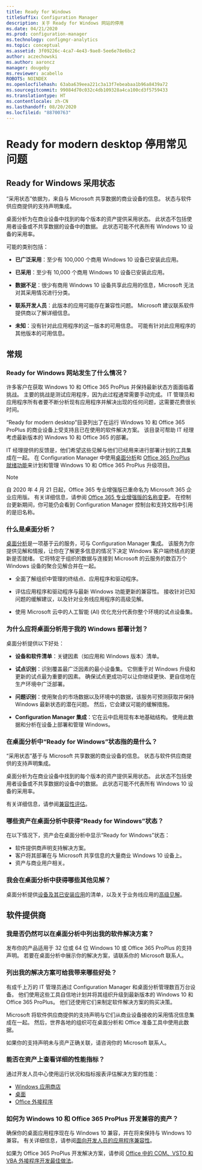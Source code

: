 ```yaml
---
title: Ready for Windows
titleSuffix: Configuration Manager
description: 关于 Ready for Windows 网站的停用
ms.date: 04/21/2020
ms.prod: configuration-manager
ms.technology: configmgr-analytics
ms.topic: conceptual
ms.assetid: 3f09226c-4ca7-4e43-9ae8-5ee6e78e6bc2
author: aczechowski
ms.author: aaroncz
manager: dougeby
ms.reviewer: acabello
ROBOTS: NOINDEX
ms.openlocfilehash: 63aba639eea221c3a13f7ebeabaa1b96a8439a72
ms.sourcegitcommit: 99084d70c032c4db109328a4ca100cd3f5759433
ms.translationtype: HT
ms.contentlocale: zh-CN
ms.lasthandoff: 08/20/2020
ms.locfileid: "88700763"
---
```

# <a name="ready-for-modern-desktop-retirement-faq"></a>Ready for modern desktop 停用常见问题

<!-- placeholder -->

## <a name="ready-for-windows-adoption-status"></a>Ready for Windows 采用状态

“采用状态”依据为，来自与 Microsoft 共享数据的商业设备的信息。 状态与软件供应商提供的支持声明集成。

桌面分析为在商业设备中找到的每个版本的资产提供采用状态。 此状态不包括使用者设备或不共享数据的设备中的数据。 此状态可能不代表所有 Windows 10 设备的采用率。

可能的类别包括：

- **已广泛采用**：至少有 100,000 个商用 Windows 10 设备已安装此应用。

- **已采用**：至少有 10,000 个商用 Windows 10 设备已安装此应用。

- **数据不足**：很少有商用 Windows 10 设备共享此应用的信息，Microsoft 无法对其采用情况进行分类。

- **联系开发人员**：此版本的应用可能存在兼容性问题。 Microsoft 建议联系软件提供商以了解详细信息。

- **未知**：没有针对此应用程序的这一版本的可用信息。 可能有针对此应用程序的其他版本的可用信息。

## <a name="general"></a>常规

### <a name="what-happened-to-the-ready-for-windows-website"></a>Ready for Windows 网站发生了什么情况？

许多客户在获取 Windows 10 和 Office 365 ProPlus 并保持最新状态方面面临着挑战。 主要的挑战是测试应用程序，因为此过程通常需要手动完成。 IT 管理员和应用程序所有者要不断分析现有应用程序并解决出现的任何问题，这需要花费很长时间。

“Ready for modern desktop”目录列出了在运行 Windows 10 和 Office 365 ProPlus 的商业设备上受支持且已在使用的软件解决方案。 该目录可帮助 IT 经理考虑最新版本的 Windows 10 和 Office 365 的部署。

IT 经理提供的反馈是，他们希望这些见解与他们已经用来进行部署计划的工具集成在一起。 在 Configuration Manager 中使用[桌面分析](https://aka.ms/dadocs)和 [Office 365 ProPlus 就绪功能](/deployoffice/readiness-tools#office-365-proplus-readiness-features-in-configuration-manager-current-branch)来计划和管理 Windows 10 和 Office 365 ProPlus 升级项目。 

> [!Note]
> 自 2020 年 4 月 21 日起，Office 365 专业增强版已重命名为 Microsoft 365 企业应用版。 有关详细信息，请参阅 [Office 365 专业增强版的名称变更](/deployoffice/name-change)。 在控制台更新期间，你可能仍会看到 Configuration Manager 控制台和支持文档中引用的是旧名称。

### <a name="what-is-desktop-analytics"></a>什么是桌面分析？

[桌面分析](https://aka.ms/dadocs)是一项基于云的服务，可与 Configuration Manager 集成。 该服务为你提供见解和情报，让你在了解更多信息的情况下决定 Windows 客户端终结点的更新是否就绪。 它将特定于组织的数据与连接到 Microsoft 的云服务的数百万个 Windows 设备的聚合见解合并在一起。

-    全面了解组织中管理的终结点、应用程序和驱动程序。

-    评估应用程序和驱动程序与最新 Windows 功能更新的兼容性。 接收针对已知问题的缓解建议，以及针对业务线应用程序的高级见解。

-    使用 Microsoft 云中的人工智能 (AI) 优化充分代表你整个环境的试点设备集。

### <a name="why-should-i-use-desktop-analytics-for-my-windows-deployment-plans"></a>为什么应将桌面分析用于我的 Windows 部署计划？

桌面分析提供以下好处：

-    **设备和软件清单**：关键因素（如应用和 Windows 版本）清单。

-    **试点识别**：识别覆盖最广泛因素的最小设备集。 它侧重于对 Windows 升级和更新的试点最为重要的因素。 确保试点更成功可以让你继续更快、更自信地在生产环境中广泛部署。

-    **问题识别**：使用聚合的市场数据以及环境中的数据，该服务可预测获取并保持 Windows 最新状态的潜在问题。 然后，它会建议可能的缓解措施。

-    **Configuration Manager 集成**：它在云中启用现有本地基础结构。 使用此数据和分析在设备上部署和管理 Windows。

### <a name="what-does-the-ready-for-windows-status-mean-in-desktop-analytics"></a>在桌面分析中“Ready for Windows”状态指的是什么？

“采用状态”基于与 Microsoft 共享数据的商业设备的信息。 状态与软件供应商提供的支持声明集成。

桌面分析为在商业设备中找到的每个版本的资产提供采用状态。 此状态不包括使用者设备或不共享数据的设备中的数据。 此状态可能不代表所有 Windows 10 设备的采用率。

有关详细信息，请参阅[兼容性评估](compat-assessment.md)。

### <a name="what-assets-get-the-ready-for-windows-status-in-desktop-analytics"></a>哪些资产在桌面分析中获得“Ready for Windows”状态？ 

在以下情况下，资产会在桌面分析中显示“Ready for Windows”状态：

-    软件提供商声明支持解决方案。
-    客户将其部署在与 Microsoft 共享信息的大量商业 Windows 10 设备上。
-    资产与商业用户相关。

### <a name="what-additional-insights-do-i-get-in-desktop-analytics"></a>我会在桌面分析中获得哪些其他见解？

桌面分析提供[设备及其已安装应用](about-assets.md)的清单，以及关于业务线应用的[高级见解](compat-assessment.md#advanced-insights)。 

## <a name="software-providers"></a>软件提供商

### <a name="can-i-still-list-my-software-solution-in-desktop-analytics"></a>我是否仍然可以在桌面分析中列出我的软件解决方案？

发布你的产品适用于 32 位或 64 位 Windows 10 或 Office 365 ProPlus 的支持声明。 若要在桌面分析中展示你的解决方案，请联系你的 Microsoft 联系人。

### <a name="how-can-listing-my-solutions-benefit-me"></a>列出我的解决方案可给我带来哪些好处？

有成千上万的 IT 管理员通过 Configuration Manager 和桌面分析管理数百万台设备。 他们使用这些工具自信地计划并将其组织升级到最新版本的 Windows 10 和 Office 365 ProPlus。 他们还使用它们来制定软件解决方案的购买决策。

Microsoft 将软件供应商提供的支持声明与它们从商业设备接收的采用情况信息集成在一起。 然后，世界各地的组织可在桌面分析和 Office 准备工具中使用此数据。 

如果你的支持声明未与资产正确关联，请咨询你的 Microsoft 联系人。

### <a name="can-i-see-detailed-performance-metrics-on-my-assets"></a>能否在资产上查看详细的性能指标？

通过开发人员中心使用运行状况和指标报表评估解决方案的性能： 

- [Windows 应用商店](/windows/uwp/publish/health-report)
- [桌面](/windows/desktop/appxpkg/windows-desktop-application-program)
- [Office 外接程序](/office/dev/store/update-unpublish-and-view-metrics) 

### <a name="how-can-i-develop-compatible-assets-for-windows-10-and-office-365-proplus"></a>如何为 Windows 10 和 Office 365 ProPlus 开发兼容的资产？

确保你的桌面应用程序现在与 Windows 10 兼容，并在将来保持与 Windows 10 兼容。 有关详细信息，请参阅[面向开发人员的应用程序兼容性](https://developer.microsoft.com/windows/desktop/app-compatibility)。

如果为 Office 365 ProPlus 开发解决方案，请参阅 [Office 中的 COM、VSTO 和 VBA 外接程序开发最佳做法](/visualstudio/vsto/development-best-practices-for-com-vsto-and-vba-add-ins-in-office)。